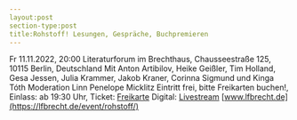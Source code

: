 ```yaml
---
layout:post
section-type:post
title:Rohstoff! Lesungen, Gespräche, Buchpremieren
---
```

Fr 11.11.2022, 20:00
Literaturforum im Brechthaus, Chausseestraße 125, 10115 Berlin, Deutschland
Mit Anton Artibilov, Heike Geißler, Tim Holland, Gesa Jessen, Julia Krammer, Jakob Kraner, Corinna Sigmund und Kinga Tóth
Moderation Linn Penelope Micklitz
Eintritt frei, bitte Freikarten buchen!, Einlass: ab 19:30 Uhr, Ticket: [Freikarte](https://tickets.lfbrecht.de/produkte/2443-tickets-rohstoff-literaturforum-im-brecht-haus-berlin-am-11-11-2022)
Digital: [Livestream](https://www.youtube.com/watch?v=VWpwsHlKtuo)
[www.lfbrecht.de](https://lfbrecht.de/event/rohstoff/)
